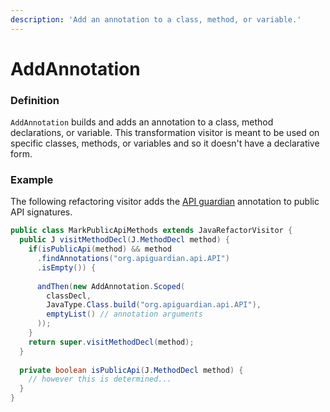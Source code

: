 ```yaml
---
description: 'Add an annotation to a class, method, or variable.'
---
```


# AddAnnotation

### Definition

`AddAnnotation` builds and adds an annotation to a class, method declarations, or variable. This transformation visitor is meant to be used on specific classes, methods, or variables and so it doesn't have a declarative form. 

### Example

The following refactoring visitor adds the [API guardian](https://github.com/apiguardian-team/apiguardian) annotation to public API signatures.

```java
public class MarkPublicApiMethods extends JavaRefactorVisitor {
  public J visitMethodDecl(J.MethodDecl method) {
    if(isPublicApi(method) && method
      .findAnnotations("org.apiguardian.api.API")
      .isEmpty()) {
      
      andThen(new AddAnnotation.Scoped(
        classDecl,
        JavaType.Class.build("org.apiguardian.api.API"),
        emptyList() // annotation arguments
      ));
    }
    return super.visitMethodDecl(method);
  }
  
  private boolean isPublicApi(J.MethodDecl method) {
    // however this is determined...
  }
}
```

